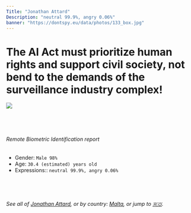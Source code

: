 ```yaml
---
Title: "Jonathan Attard"
Description: "neutral 99.9%, angry 0.06%"
banner: "https://dontspy.eu/data/photos/133_box.jpg"
---
```


# The AI Act must prioritize human rights and support civil society, not bend to the demands of the surveillance industry complex!

<link rel="stylesheet" type="text/css" href="/css/blog.css" />

<div class="is-fake" hidden>

_This image is **clearly fake**_, yet we [continue to collect them because the AI Act negotiations](/blog/why-deepfake/) are heading in a direction that will only make people's lives more complicated. For a more in-depth explanation, read: [Double threat: why losing the battle against Face Biometrics would fuel the proliferation of deepfakes](/blog/the-dual-threat-how-losing-the-biometric-battle-fuels-deepfake-proliferation/).


</div>

<!-- <img src="https://dontspy.eu/data/photos/54_box.jpg" /> -->
<img src="https://dontspy.eu/data/photos/133_box.jpg" />

## <br>

###### Remote Biometric Identification report

* <span class="label">Gender:</span> `Male 98%`
* <span class="label">Age:</span> `30.4 (estimated) years old`
* <span class="label">Expressions::</span> `neutral 99.9%, angry 0.06%`

## <br>

###### See all of [Jonathan Attard](/policymaker#Jonathan%20Attard), or by country: [Malta](/country#Malta), or jump to [🇷🇴](/x/139).

## <br>
